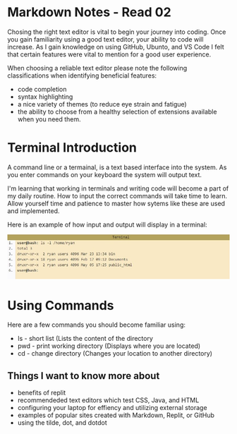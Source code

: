 # Markdown Notes - Read 02

Chosing the right text editor is vital to begin your journey into coding.  Once you gain familiarity using a good text editor, your ability to code will increase.  As I gain knowledge on using GitHub, Ubunto, and VS Code I felt that certain features were vital to mention for a good user experience. 

When choosing a reliable text editor please note the following classifications when identifying beneficial features:

- code completion
- syntax highlighting
- a nice variety of themes (to reduce eye strain and fatigue)
- the ability to choose from a healthy selection of extensions available when you need them.

# Terminal Introduction

A command line or a termainal, is a text based interface into the system. As you enter commands on your keyboard the system will output text.  

I'm learning that working in terminals and writing code will become a part of my daily routine. How to input the correct commands will take time to learn.  Allow yourself time and patience to master how sytems like these are used and implemented.

Here is an example of how input and output will display in a terminal:

![terminal](/102/terminal.jpg)

# Using Commands

Here are a few commands you should become familiar using:

+ ls - short list (Lists the content of the directory
+ pwd - print working directory (Displays where you are located)
+ cd - change directory (Changes your location to another directory)

## Things I want to know more about
* benefits of replit
* recommendeded text editors which test CSS, Java, and HTML
* configuring your laptop for effiency and utilizing external storage
* examples of popular sites created with Markdown, Replit, or GitHub
* using the tilde, dot, and dotdot
